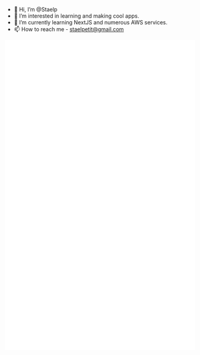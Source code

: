 - 👋 Hi, I’m @Staelp
- 👀 I’m interested in learning and making cool apps.
- 🌱 I’m currently learning NextJS and numerous AWS services.
- 📫 How to reach me - staelpetit@gmail.com

<img align="center" src="/github-metrics.svg" alt="Metrics" width="500">

<!---
Staelp/Staelp is a ✨ special ✨ repository because its `README.md` (this file) appears on your GitHub profile.
You can click the Preview link to take a look at your changes.
--->

